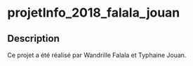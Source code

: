 # projetInfo_2018_falala_jouan

Description
-------------

Ce projet a été réalisé par Wandrille Falala et Typhaine Jouan.
